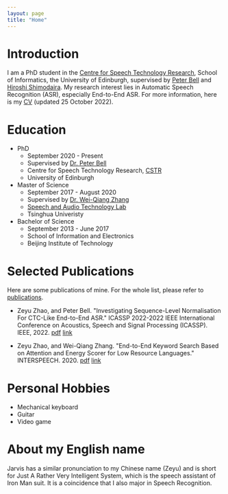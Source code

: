 ```yaml
---
layout: page
title: "Home"
---
```


# Introduction

I am a PhD student in the [Centre for Speech Technology Research](https://www.cstr.ed.ac.uk/), School of Informatics, the University of Edinburgh, supervised by [Peter Bell](https://homepages.inf.ed.ac.uk/pbell1/) and [Hiroshi Shimodaira](https://homepages.inf.ed.ac.uk/hshimoda/). 
My research interest lies in Automatic Speech Recognition (ASR), especially End-to-End ASR. For more information, here is my [CV](https://zhaozeyu1995.github.io/pdf/cv.pdf) (updated 25 October 2022).

# Education 

* PhD 
  * September 2020 - Present
  * Supervised by [Dr. Peter Bell](https://homepages.inf.ed.ac.uk/pbell1/)
  * Centre for Speech Technology Research, [CSTR](https://www.cstr.ed.ac.uk/)
  * University of Edinburgh
* Master of Science
  * September 2017 - August 2020
  * Supervised by [Dr. Wei-Qiang Zhang](https://sites.google.com/site/weiqzhang/Home)
  * [Speech and Audio Technology Lab](http://web.ee.tsinghua.edu.cn/satlab/en/index.htm)
  * Tsinghua Univeristy
* Bachelor of Science 
  * September 2013 - June 2017
  * School of Information and Electronics
  * Beijing Institute of Technology

# Selected Publications

Here are some publications of mine. For the whole list, please refer to [publications](https://zhaozeyu1995.github.io/publications).

* Zeyu Zhao, and Peter Bell. "Investigating Sequence-Level Normalisation For CTC-Like End-to-End ASR." ICASSP 2022-2022 IEEE International Conference on Acoustics, Speech and Signal Processing (ICASSP). IEEE, 2022. [pdf](https://zhaozeyu1995.github.io/pdf/Investigating_Sequence-Level_Normalisation_For_CTC-Like_End-to-End_ASR.pdf) [link](https://ieeexplore.ieee.org/abstract/document/9746821)


* Zeyu Zhao, and Wei-Qiang Zhang. "End-to-End Keyword Search Based on Attention and Energy Scorer for Low Resource Languages." INTERSPEECH. 2020. [pdf](http://www.interspeech2020.org/uploadfile/pdf/Wed-2-2-9.pdf) [link](https://www.isca-speech.org/archive/interspeech_2020/zhao20d_interspeech.html)

# Personal Hobbies

* Mechanical keyboard
* Guitar 
* Video game

# About my English name

Jarvis has a similar pronunciation to my Chinese name (Zeyu) and is short for Just A Rather Very Intelligent System, which is the speech assistant of Iron Man suit. It is a coincidence that I also major in Speech Recognition.